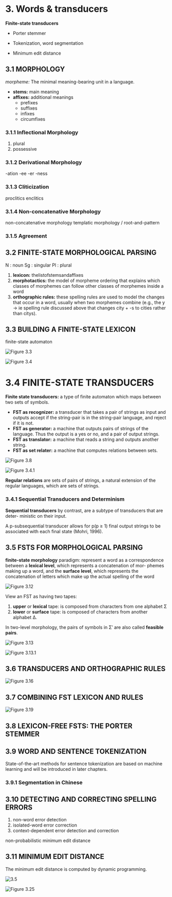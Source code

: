 # 3. Words & transducers

**Finite-state transducers**

- Porter stemmer

- Tokenization, word segmentation

- Minimum edit distance


## 3.1 MORPHOLOGY

*morpheme:* The minimal meaning-bearing unit in a language.
  - **stems:** main meaning
  - **affixes:** additional meanings
    - prefixes
    - suffixes
    - infixes
    - circumfixes

### 3.1.1 Inflectional Morphology

1. plural
2. possessive

### 3.1.2 Derivational Morphology

-ation
-ee
-er
-ness

### 3.1.3 Cliticization

proclitics
enclitics

### 3.1.4 Non-concatenative Morphology

non-concatenative morphology
templatic morphology / root-and-pattern

### 3.1.5 Agreement


## 3.2 FINITE-STATE MORPHOLOGICAL PARSING

N : noun
Sg : singular
Pl : plural

1. **lexicon:** thelistofstemsandaffixes
2. **morphotactics:** the model of morpheme ordering that explains which classes of morphemes can follow other classes of morphemes inside a word
3. **orthographic rules:** these spelling rules are used to model the changes that occur in a word, usually when two morphemes combine (e.g., the y → ie spelling rule discussed above that changes city + -s to cities rather than citys).

## 3.3 BUILDING A FINITE-STATE LEXICON

finite-state automaton

![Figure 3.3](Figure.3.3.png)

![Figure 3.4](Figure.3.4.png)


# 3.4 FINITE-STATE TRANSDUCERS

**Finite state transducers:** a type of finite automaton which maps between two sets of symbols.

- **FST as recognizer:** a transducer that takes a pair of strings as input and outputs accept if the string-pair is in the string-pair language, and reject if it is not.
- **FST as generator:** a machine that outputs pairs of strings of the language. Thus the output is a yes or no, and a pair of output strings.
- **FST as translator:** a machine that reads a string and outputs another string.
- **FST as set relater:** a machine that computes relations between sets.

![Figure 3.8](Figure.3.8.png)

![Figure 3.4.1](Figure.3.4.1.png)

**Regular relations** are sets of pairs of strings, a natural extension of the regular languages, which are sets of strings.

### 3.4.1 Sequential Transducers and Determinism

**Sequential transducers** by contrast, are a subtype of transducers that are deter- ministic on their input.

A p-subsequential transducer allows for p(p ≥ 1) final output strings to be associated with each final state (Mohri, 1996).

## 3.5 FSTS FOR MORPHOLOGICAL PARSING

**finite-state morphology** paradigm: represent a word as a correspondence between a **lexical level**, which represents a concatenation of mor- phemes making up a word, and the **surface level**, which represents the concatenation of letters which make up the actual spelling of the word

![Figure 3.12](Figure.3.12.png)

View an FST as having two tapes: 
1. **upper** or **lexical** tape: is composed from characters from one alphabet Σ
2. **lower** or **surface** tape: is composed of characters from another alphabet ∆.

In two-level morphology, the pairs of symbols in Σ′ are also called **feasible pairs**.

![Figure 3.13](Figure.3.13.png)

![Figure 3.13.1](Figure.3.13.1.png)

## 3.6 TRANSDUCERS AND ORTHOGRAPHIC RULES

![Figure 3.16](Figure.3.16.png)

## 3.7 COMBINING FST LEXICON AND RULES

![Figure 3.19](Figure.3.19.png)

## 3.8 LEXICON-FREE FSTS: THE PORTER STEMMER

## 3.9 WORD AND SENTENCE TOKENIZATION

State-of-the-art methods for sentence tokenization are based on machine learning and will be introduced in later chapters.


### 3.9.1 Segmentation in Chinese


## 3.10 DETECTING AND CORRECTING SPELLING ERRORS

1. non-word error detection
2. isolated-word error correction
3. context-dependent error detection and correction

non-probabilistic minimum edit distance

## 3.11 MINIMUM EDIT DISTANCE

The minimum edit distance is computed by dynamic programming.

![3.5](3.5.png)

![Figure 3.25](Figure.3.25.png)
